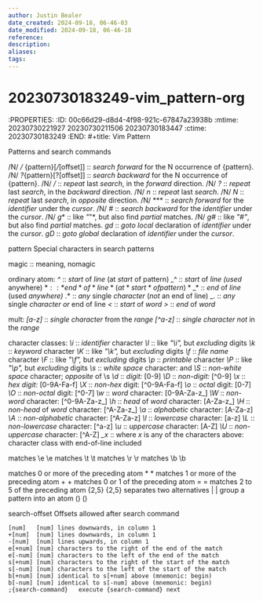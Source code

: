 ```yaml
---
author: Justin Bealer
date_created: 2024-09-18, 06-46-03
date_modified: 2024-09-18, 06-46-18
reference: 
description: 
aliases: 
tags: 
---
```

# 20230730183249-vim_pattern-org
:PROPERTIES:
:ID:       00c66d29-d8d4-4f98-921c-67847a23938b
:mtime:    20230730221927 20230730211506 20230730183447
:ctime:    20230730183249
:END:
#+title: Vim Pattern

Patterns and search commands

/N/ */* {pattern}[*/*[offset]]<CR> :: *search* *forward* for the N occurrence of {pattern}.
/N/ *?*{pattern}[?[offset]]<CR> :: *search* *backward* for the N occurrence of {pattern}.
/N/ */*<CR>	:: *repeat* last *search*, in the *forward* direction.
/N/ *?*<CR>	:: *repeat* last *search*, in the *backward* direction.
/N/ *n* :: *repeat* last *search*.
/N/ *N*	:: *repeat* last *search*, in *opposite* direction.
/N/ ***	:: *search* *forward* for the *identifier* under the *cursor*.
/N/ *#* :: *search* *backward* for the *identifier* under the *cursor*.
/N/ *g** :: like *"*"*, but also find *partial* matches.
/N/ *g#* :: like *"#"*, but also find *partial* matches.
*gd* :: *goto* *local* declaration of *identifier* under the *cursor*.
*gD* :: *goto* *global* declaration of *identifier* under the *cursor*.

pattern  		Special characters in search patterns

magic :: meaning, nomagic

ordinary atom:
*^* :: *start* of *line* (at *start* of pattern)
*\_^* :: *start* of *line* *(used* anywhere)
$* :: *end* of *line* (at *start* of pattern)
*\_$* :: *end* of *line* (used *anywhere)*
.* :: *any* single *character* (*not* an end of line)
*\_.* :: *any* single *character* *or* end of line
*\<* :: *start* of *word*
*\>* :: *end* of *word*

mult:
*[a-z]* :: *single* *character* from the *range*
*[^a-z]* :: *single* *character* *not* in the *range*

character classes:
*\i* :: *identifier* character
*\I* :: like *"\i",* but *excluding* digits
*\k* :: *keyword* character
*\K* :: like *"\k",* but *excluding* digits
*\f* :: *file* *name* character
*\F* :: like *"\f",* but *excluding* digits
*\p* :: *printable* character
*\P* :: like *"\p",* but *excluding* digits
*\s* :: *white* *space* character: <Space> and <Tab>
*\S* :: *non-white* *space* character; *opposite* of \s
*\d* :: *digit:* [0-9]
*\D* :: *non-digit:* [^0-9]
*\x* :: *hex* *digit:* [0-9A-Fa-f]
*\X* :: *non-hex* digit: [^0-9A-Fa-f]
*\o* :: *octal* digit: [0-7]
*\O* :: *non-octal* digit: [^0-7]
*\w* :: *word* character: [0-9A-Za-z_]
*\W* :: *non-word* character:	[^0-9A-Za-z_]
*\h* :: *head* of *word* character:	[A-Za-z_]
*\H* :: *non-head* of *word* character:	[^A-Za-z_]
*\a* :: *alphabetic* character:	[A-Za-z]
*\A* :: *non-alphabetic* character:	[^A-Za-z]
*\l* :: *lowercase* character: [a-z]
*\L* :: *non-lowercase* character: [^a-z]
*\u* :: *uppercase* character: [A-Z]
*\U* :: *non-uppercase* character: [^A-Z]
*\_x* :: where *x* is any of the characters above: character class with end-of-line included


matches <Esc>	\e	\e
matches <Tab>	\t	\t
matches <CR>	\r	\r
matches <BS>	\b	\b

matches 0 or more of the preceding atom	*	\*
matches 1 or more of the preceding atom	\+	\+
matches 0 or 1 of the preceding atom	\=	\=
matches 2 to 5 of the preceding atom	\{2,5}  \{2,5}
separates two alternatives	\|	\|
group a pattern into an atom	\(\)	\(\)

search-offset  		Offsets allowed after search command

    [num]	[num] lines downwards, in column 1
    +[num]	[num] lines downwards, in column 1
    -[num]	[num] lines upwards, in column 1
    e[+num]	[num] characters to the right of the end of the match
    e[-num]	[num] characters to the left of the end of the match
    s[+num]	[num] characters to the right of the start of the match
    s[-num]	[num] characters to the left of the start of the match
    b[+num]	[num] identical to s[+num] above (mnemonic: begin)
    b[-num]	[num] identical to s[-num] above (mnemonic: begin)
    ;{search-command}	execute {search-command} next
